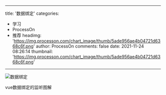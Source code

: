 
---
title: '数据绑定'
categories: 
 - 学习
 - ProcessOn
 - 推荐
headimg: 'https://img.processon.com/chart_image/thumb/5ade956ae4b04721d6368c6f.png'
author: ProcessOn
comments: false
date: 2021-11-24 08:26:14
thumbnail: 'https://img.processon.com/chart_image/thumb/5ade956ae4b04721d6368c6f.png'
---

<div>   
<img class="thumb" alt="数据绑定" src="https://img.processon.com/chart_image/thumb/5ade956ae4b04721d6368c6f.png" referrerpolicy="no-referrer">
<p>vue数据绑定的监听图解</p>  
</div>
            
